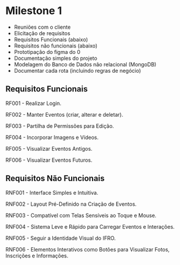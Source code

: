 # Milestone 1

- Reuniões com o cliente
- Elicitação de requisitos
- Requisitos Funcionais (abaixo)
- Requisitos não funcionais (abaixo)
- Prototipação do figma do 0
- Documentação simples do projeto
- Modelagem do Banco de Dados não relacional (MongoDB)
- Documentar cada rota (incluindo regras de negócio)


## Requisitos Funcionais

RF001 - Realizar Login.

RF002 - Manter Eventos (criar, alterar e deletar).

RF003 - Partilha de Permissões para Edição.

RF004 - Incorporar Imagens e Vídeos.

RF005 - Visualizar Eventos Antigos.

RF006 - Visualizar Eventos Futuros.


## Requisitos Não Funcionais

RNF001 - Interface Simples e Intuitiva.

RNF002 - Layout Pré-Definido na Criação de Eventos.

RNF003 - Compatível com Telas Sensíveis ao Toque e Mouse.

RNF004 - Sistema Leve e Rápido para Carregar Eventos e Interações. 

RNF005 - Seguir a Identidade Visual do IFRO.

RNF006 - Elementos Interativos como Botões para Visualizar Fotos, Inscrições e Informações.

